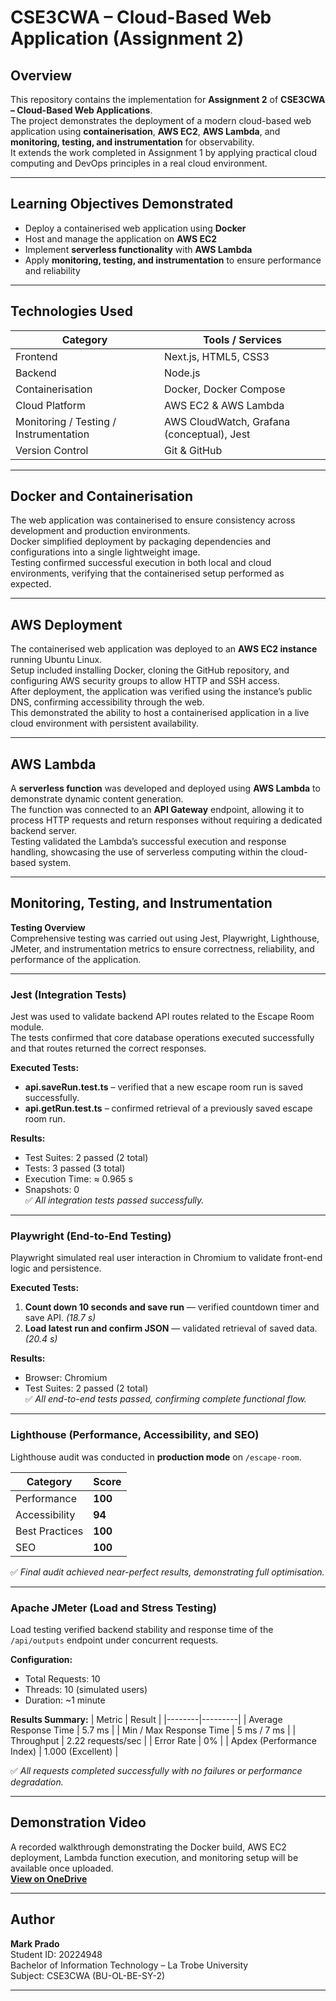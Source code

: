 # CSE3CWA – Cloud-Based Web Application (Assignment 2)

## Overview
This repository contains the implementation for **Assignment 2** of **CSE3CWA – Cloud-Based Web Applications**.  
The project demonstrates the deployment of a modern cloud-based web application using **containerisation**, **AWS EC2**, **AWS Lambda**, and **monitoring, testing, and instrumentation** for observability.  
It extends the work completed in Assignment 1 by applying practical cloud computing and DevOps principles in a real cloud environment.

---

## Learning Objectives Demonstrated
- Deploy a containerised web application using **Docker**
- Host and manage the application on **AWS EC2**
- Implement **serverless functionality** with **AWS Lambda**
- Apply **monitoring, testing, and instrumentation** to ensure performance and reliability

---

## Technologies Used
| Category | Tools / Services |
|-----------|------------------|
| Frontend | Next.js, HTML5, CSS3 |
| Backend | Node.js |
| Containerisation | Docker, Docker Compose |
| Cloud Platform | AWS EC2 & AWS Lambda |
| Monitoring / Testing / Instrumentation | AWS CloudWatch, Grafana (conceptual), Jest |
| Version Control | Git & GitHub |

---

## Docker and Containerisation
The web application was containerised to ensure consistency across development and production environments.  
Docker simplified deployment by packaging dependencies and configurations into a single lightweight image.  
Testing confirmed successful execution in both local and cloud environments, verifying that the containerised setup performed as expected.

---

## AWS Deployment
The containerised web application was deployed to an **AWS EC2 instance** running Ubuntu Linux.  
Setup included installing Docker, cloning the GitHub repository, and configuring AWS security groups to allow HTTP and SSH access.  
After deployment, the application was verified using the instance’s public DNS, confirming accessibility through the web.  
This demonstrated the ability to host a containerised application in a live cloud environment with persistent availability.

---

## AWS Lambda
A **serverless function** was developed and deployed using **AWS Lambda** to demonstrate dynamic content generation.  
The function was connected to an **API Gateway** endpoint, allowing it to process HTTP requests and return responses without requiring a dedicated backend server.  
Testing validated the Lambda’s successful execution and response handling, showcasing the use of serverless computing within the cloud-based system.

---

## Monitoring, Testing, and Instrumentation

**Testing Overview**  
Comprehensive testing was carried out using Jest, Playwright, Lighthouse, JMeter, and instrumentation metrics to ensure correctness, reliability, and performance of the application.

---

### Jest (Integration Tests)
Jest was used to validate backend API routes related to the Escape Room module.  
The tests confirmed that core database operations executed successfully and that routes returned the correct responses.

**Executed Tests:**
- **api.saveRun.test.ts** – verified that a new escape room run is saved successfully.  
- **api.getRun.test.ts** – confirmed retrieval of a previously saved escape room run.  

**Results:**
- Test Suites: 2 passed (2 total)  
- Tests: 3 passed (3 total)  
- Execution Time: ≈ 0.965 s  
- Snapshots: 0  
✅ *All integration tests passed successfully.*

---

### Playwright (End-to-End Testing)
Playwright simulated real user interaction in Chromium to validate front-end logic and persistence.

**Executed Tests:**
1. **Count down 10 seconds and save run** — verified countdown timer and save API. *(18.7 s)*  
2. **Load latest run and confirm JSON** — validated retrieval of saved data. *(20.4 s)*  

**Results:**
- Browser: Chromium  
- Test Suites: 2 passed (2 total)  
✅ *All end-to-end tests passed, confirming complete functional flow.*

---

### Lighthouse (Performance, Accessibility, and SEO)
Lighthouse audit was conducted in **production mode** on `/escape-room`.

| Category | Score |
|-----------|--------|
| Performance | **100** |
| Accessibility | **94** |
| Best Practices | **100** |
| SEO | **100** |

✅ *Final audit achieved near-perfect results, demonstrating full optimisation.*

---

### Apache JMeter (Load and Stress Testing)
Load testing verified backend stability and response time of the `/api/outputs` endpoint under concurrent requests.

**Configuration:**
- Total Requests: 10  
- Threads: 10 (simulated users)  
- Duration: ~1 minute  

**Results Summary:**
| Metric | Result |
|--------|---------|
| Average Response Time | 5.7 ms |
| Min / Max Response Time | 5 ms / 7 ms |
| Throughput | 2.22 requests/sec |
| Error Rate | 0% |
| Apdex (Performance Index) | 1.000 (Excellent) |

✅ *All requests completed successfully with no failures or performance degradation.*

---

## Demonstration Video
A recorded walkthrough demonstrating the Docker build, AWS EC2 deployment, Lambda function execution, and monitoring setup will be available once uploaded.  
**[View on OneDrive]([https://link-to-onedrive-video](https://latrobeuni-my.sharepoint.com/:v:/g/personal/20224948_students_ltu_edu_au/EWpm_Hgj0f5MlIZpvfz8vNMBIg4Fc8wtnhT1gjqwOhuidQ?nav=eyJyZWZlcnJhbEluZm8iOnsicmVmZXJyYWxBcHAiOiJPbmVEcml2ZUZvckJ1c2luZXNzIiwicmVmZXJyYWxBcHBQbGF0Zm9ybSI6IldlYiIsInJlZmVycmFsTW9kZSI6InZpZXciLCJyZWZlcnJhbFZpZXciOiJNeUZpbGVzTGlua0NvcHkifX0&e=KIQkNL))**

---

## Author
**Mark Prado**  
Student ID: 20224948  
Bachelor of Information Technology – La Trobe University  
Subject: CSE3CWA (BU-OL-BE-SY-2)

---

